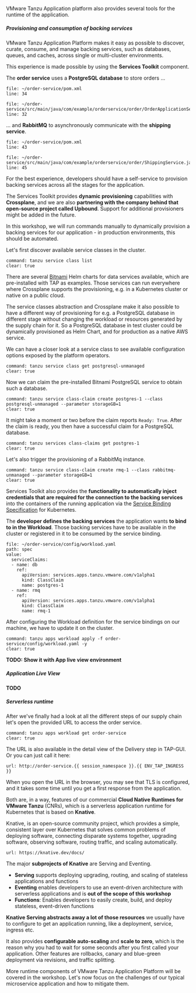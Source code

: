VMware Tanzu Application platform also provides several tools for the runtime of the application.

##### Provisioning and consumption of backing services

VMware Tanzu Application Platform makes it easy as possible to discover, curate, consume, and manage backing services, such as databases, queues, and caches, across single or multi-cluster environments. 

This experience is made possible by using the **Services Toolkit** component. 

The **order service** uses a **PostgreSQL database** to store orders ...
```editor:open-file
file: ~/order-service/pom.xml
line: 34
```
```editor:open-file
file: ~/order-service/src/main/java/com/example/orderservice/order/OrderApplicationService.java
line: 32
```

... and **RabbitMQ** to asynchronously communicate with the **shipping service**.
```editor:open-file
file: ~/order-service/pom.xml
line: 43
```
```editor:open-file
file: ~/order-service/src/main/java/com/example/orderservice/order/ShippingService.java
line: 45
```

For the best experience, developers should have a self-service to provision backing services across all the stages for the application.

The Services Toolkit provides **dynamic provisioning** capabilities with **Crossplane**, and we are also **partnering with the company behind that open-source project called Upbound**.
Support for additional provisioners might be added in the future.

In this workshop, we will run commands manually to dynamically provision a backing services for our application - in production environments, this should be automated.

Let's first discover available service classes in the cluster. 
```terminal:execute
command: tanzu service class list
clear: true
```

There are several [Bitnami](https://bitnami.com) Helm charts for data services available, which are pre-installed with TAP as examples. Those services can run everywhere where Crossplane supports the provisioning, e.g. in a Kubernetes cluster or native on a public cloud.

The service classes abstraction and Crossplane make it also possible to have a different way of provisioning for e.g. a PostgreSQL database in different stage without changing the workload or resources generated by the supply chain for it. So a PostgreSQL database in test cluster could be dynamically provisioned as Helm Chart, and for production as a native AWS service. 

We can have a closer look at a service class to see available configuration options exposed by the platform operators.
```terminal:execute
command: tanzu service class get postgresql-unmanaged
clear: true
```
Now we can claim the pre-installed Bitnami PostgreSQL service to obtain such a database.
```terminal:execute
command: tanzu service class-claim create postgres-1 --class postgresql-unmanaged --parameter storageGB=1
clear: true
```
It might take a moment or two before the claim reports `Ready: True`. After the claim is ready, you then have a successful claim for a PostgreSQL database.
```terminal:execute
command: tanzu services class-claims get postgres-1
clear: true
```
Let's also trigger the provisioning of a RabbitMq instance.
```terminal:execute
command: tanzu service class-claim create rmq-1 --class rabbitmq-unmanaged --parameter storageGB=1
clear: true
```

Services Toolkit also provides the **functionality to automatically inject credentials that are required for the connection to the backing services** into the containers of the running application via the [Service Binding Specification](https://github.com/k8s-service-bindings/spec) for Kubernetes. 

The **developer defines the backing services** the application wants **to bind to in the Workload**. Those backing services have to be available in the cluster or registered in it to be consumed by the service binding.
```editor:insert-value-into-yaml
file: ~/order-service/config/workload.yaml
path: spec
value:
  serviceClaims:
  - name: db
    ref:
      apiVersion: services.apps.tanzu.vmware.com/v1alpha1
      kind: ClassClaim
      name: postgres-1
  - name: rmq
    ref:
      apiVersion: services.apps.tanzu.vmware.com/v1alpha1
      kind: ClassClaim
      name: rmq-1
```

After configuring the Workload definition for the service bindings on our machine, we have to update it on the cluster.
```terminal:execute
command: tanzu apps workload apply -f order-service/config/workload.yaml -y
clear: true
```

**TODO: Show it with App live view environment**

##### Application Live View

**TODO**

##### Serverless runtime

After we've finally had a look at all the different steps of our supply chain let's open the provided URL to access the order service.
```terminal:execute
command: tanzu apps workload get order-service
clear: true
```

The URL is also available in the detail view of the Delivery step in TAP-GUI.
Or you can just call it here:
```dashboard:open-url
url: http://order-service.{{ session_namespace }}.{{ ENV_TAP_INGRESS }}
```

When you open the URL in the browser, you may see that TLS is configured, and it takes some time until you get a first response from the application.

Both are, in a way, features of our commercial **Cloud Native Runtimes for VMware Tanzu** (CNRs), which is a serverless application runtime for Kubernetes that is based on **Knative**.

Knative, is an open-source community project, which provides a simple, consistent layer over Kubernetes that solves common problems of deploying software, connecting disparate systems together, upgrading software, observing software, routing traffic, and scaling automatically. 
```dashboard:open-url
url: https://knative.dev/docs/
```

The major **subprojects of Knative** are Serving and Eventing.
- **Serving** supports deploying upgrading, routing, and scaling of stateless applications and functions 
- **Eventing** enables developers to use an event-driven architecture with serverless applications and is **out of the scope of this workshop**
- **Functions**: Enables developers to easily create, build, and deploy stateless, event-driven functions

**Knative Serving abstracts away a lot of those resources** we usually have to configure to get an application running, like a deployment, service, ingress etc.

It also provides **configurable auto-scaling** and **scale to zero**, which is the reason why you had to wait for some seconds after you first called your application. Other features are rollbacks, canary and blue-green deployment via revisions, and traffic splitting.

More runtime components of VMware Tanzu Application Platform will be covered in the workshop.
Let's now focus on the challenges of our typical microservice application and how to mitigate them. 
